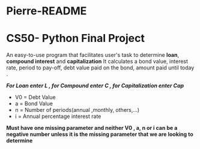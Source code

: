 # Pierre-README
# CS50- Python Final Project
An easy-to-use program that facilitates user's task to determine **loan**, **compound interest** and **capitalization**  It calculates a bond value, interest rate, period to pay-off, debt value paid on the bond, amount paid until today . 

***For Loan enter L , for Compound enter C , for Capitalization enter Cap***  
* V0 = Debt Value
* a  = Bond Value
* n  = Number of periods(annual ,monthly, others,...)
* i  = Annual percentage interest rate
  
**Must have one missing parameter and neither V0 , a, n or i can be a negative number unless it is the missing parameter that we are looking to determine**

